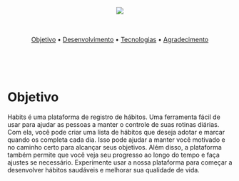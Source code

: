 <p align="center">
  <img src="https://raw.githubusercontent.com/gist/Vinicius-Pepi/ff841d99656758e6eafa1be6a1ab7dd5/raw/f795d7c46978ddd808a1c4223d7b8188929dd163/logo.svg".
</p>

</br>
</br>
</br>

<p align="center">
 <a href="#objetivo">Objetivo</a> •
 <a href="#desenvolvimento">Desenvolvimento</a> • 
 <a href="#tecnologias">Tecnologias</a> • 
 <a href="#agradecimento">Agradecimento</a>
</p>

</br>
</br>
</br>

<h1> Objetivo </h1>

Habits é uma plataforma de registro de hábitos. 
Uma ferramenta fácil de usar para ajudar as pessoas a manter o controle de suas rotinas diárias. 
Com ela, você pode criar uma lista de hábitos que deseja adotar e marcar quando os completa cada dia. Isso pode ajudar a manter você motivado e no caminho certo para alcançar seus objetivos. Além disso, a plataforma também permite que você veja seu progresso ao longo do tempo e faça ajustes se necessário. Experimente usar a nossa plataforma para começar a desenvolver hábitos saudáveis e melhorar sua qualidade de vida.
